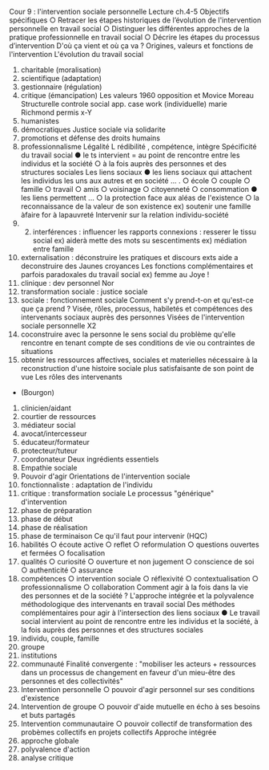 Cour 9 : l'intervention sociale personnelle
Lecture ch.4-5
Objectifs spécifiques
○ Retracer les étapes historiques de l’évolution de l'intervention personnelle en
travail social
○ Distinguer les différentes approches de la pratique professionnelle en travail social
○ Décrire les étapes du processus d’intervention
D'où ça vient et où ça va ?
Origines, valeurs et fonctions de l'intervention
L'évolution du travail social

1. charitable (moralisation)
2. scientifique (adaptation)
3. gestionnaire (régulation)
4. critique (émancipation)
   Les valeurs
   1960 opposition
   et
   Movice Moreau
   Structurelle
   controle social app.
   case work (individuelle)
   marie Richmond
   permis
   x-Y
5. humanistes
6. démocratiques
   Justice sociale via solidarite
7. promotions et défense des droits humains
8. professionnalisme
   Légalité
   L rédibilité
   , compétence, intègre
   Spécificité du travail social
   ● le ts intervient = au point de rencontre entre les individus et la société
   ○ à la fois auprès des personnes et des structures sociales
   Les liens sociaux
   ● les liens sociaux qui attachent les individus les uns aux autres et en société ...
   .
   ○ école
   ○ couple
   ○ famille
   ○ travail
   ○ amis
   ○ voisinage
   ○ citoyenneté
   ○ consommation
   ● les liens permettent ...
   ○ la protection face aux aléas de l'existence
   ○ la reconnaissance de la valeur de son existence
   ex) soutenir une famille àfaire for à lapauvreté
   Intervenir sur la relation individu-société
9. 2. interférences : influencer les rapports
      connexions : resserer le tissu social
      ex) aiderà mette des mots su sescentiments
      ex) médiation entre famille
10. externalisation : déconstruire les pratiques et discours
    exts aide a deconstruire des Jaunes
    croyances
    Les fonctions complémentaires et parfois paradoxales du travail social
    ex) femme au Joye !
11. clinique : dev personnel
    Nor
12. transformation sociale : justice sociale
13. sociale : fonctionnement sociale
    Comment s'y prend-t-on et qu'est-ce que ça prend ?
    Visée, rôles, processus, habiletés et compétences des intervenants sociaux auprès
    des personnes
    Visées de l'intervention sociale personnelle
    X2
14. coconstruire avec la personne le sens social du problème qu'elle rencontre en tenant
    compte de ses conditions de vie ou contraintes de situations
15. obtenir les ressources affectives, sociales et materielles nécessaire à la reconstruction
    d'une histoire sociale plus satisfaisante de son point de vue
    Les rôles des intervenants

- (Bourgon)

1. clinicien/aidant
2. courtier de ressources
3. médiateur social
4. avocat/intercesseur
5. éducateur/formateur
6. protecteur/tuteur
7. coordonateur
   Deux ingrédients essentiels
8. Empathie sociale
9. Pouvoir d'agir
   Orientations de l'intervention sociale
10. fonctionnaliste : adaptation de l'individu
11. critique : transformation sociale
    Le processus "générique" d'intervention
12. phase de préparation
13. phase de début
14. phase de réalisation
15. phase de terminaison
    Ce qu'il faut pour intervenir (HQC)
16. habilités
    ○ écoute active
    ○ reflet
    ○ reformulation
    ○ questions ouvertes et fermées
    ○ focalisation
17. qualités
    ○ curiosité
    ○ ouverture et non jugement
    ○ conscience de soi
    ○ authenticité
    ○ assurance
18. compétences
    ○ intervention sociale
    ○ réflexivité
    ○ contextualisation
    ○ professionnalisme
    ○ collaboration
    Comment agir à la fois dans la vie des personnes et de la
    société ?
    L'approche intégrée et la polyvalence méthodologique des intervenants en travail
    social
    Des méthodes complémentaires pour agir à l'intersection des liens sociaux
    ● Le travail social intervient au point de rencontre entre les individus et la société, à la fois
    auprès des personnes et des structures sociales
19. individu, couple, famille
20. groupe
21. institutions
22. communauté
    Finalité convergente :
    "mobiliser les acteurs + ressources dans un processus de changement en faveur d'un
    mieu-être des personnes et des collectivités"
23. Intervention personnelle
    ○ pouvoir d'agir personnel sur ses conditions d'existence
24. Intervention de groupe
    ○ pouvoir d'aide mutuelle en écho à ses besoins et buts partagés
25. Intervention communautaire
    ○ pouvoir collectif de transformation des probèmes collectifs en projets collectifs
    Approche intégrée
26. approche globale
27. polyvalence d'action
28. analyse critique
